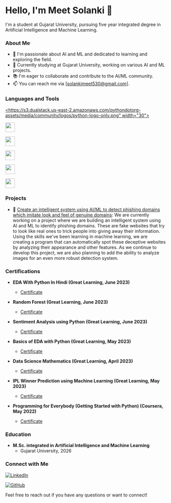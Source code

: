 # Hello, I'm Meet Solanki 👋

I'm a student at Gujarat University, pursuing five year integrated degree in Artificial Intelligence and Machine Learning.

### About Me

- 🌱 I'm passionate about AI and ML and dedicated to learning and exploring the field.
- 💼 Currently studying at Gujarat University, working on various AI and ML projects.
- 📚 I'm eager to collaborate and contribute to the AI/ML community.
- 📫 You can reach me via [solankimeet530@gmail.com].

### Languages and Tools

[<https://s3.dualstack.us-east-2.amazonaws.com/pythondotorg-assets/media/community/logos/python-logo-only.png" width="30">](https://www.python.org/)

[<img src="https://www.gstatic.com/devrel-devsite/prod/v89c3b644dadab0c1b29fcdfaa83db3f3db74c1887a83ba5a78318ee59aec3871/tensorflow/images/lockup.svg" width="30">](https://www.tensorflow.org/)

[<img src="https://pytorch.org/assets/images/pytorch-logo.png" width="30">](https://pytorch.org/)

[<img src="https://upload.wikimedia.org/wikipedia/commons/thumb/0/05/Scikit_learn_logo_small.svg/390px-Scikit_learn_logo_small.svg.png" width="30">](https://scikit-learn.org/)

[<img src="https://jupyter.org/assets/homepage/main-logo.svg" width="30">](https://jupyter.org/)

[<img src="https://upload.wikimedia.org/wikipedia/commons/8/87/Sql_data_base_with_logo.png" width="30">](https://www.mysql.com/)


### Projects

- 🚀 [Create an intelligent system using AI/ML to detect phishing domains which imitate look and feel of genuine domains](https://github.com/MeetSolanki530/Phishing-Threat-Defenders): We are currently working on a project where we are building an intelligent system using AI and ML to identify phishing domains. These are fake websites that try to look like real ones to trick people into giving away their information. Using the skills we've been learning in machine learning, we are creating a program that can automatically spot these deceptive websites by analyzing their appearance and other features. As we continue to develop this project, we are also planning to add the ability to analyze images for an even more robust detection system.


### Certifications

- **EDA With Python In Hindi (Great Learning, June 2023)**
  - [Certificate](https://verify.mygreatlearning.com/verify/ZUXSVHOH)


- **Random Forest (Great Learning, June 2023)**
  - [Certificate](https://verify.mygreatlearning.com/verify/IKSWQYOO)


- **Sentiment Analysis using Python (Great Learning, June 2023)**
  - [Certificate](https://verify.mygreatlearning.com/verify/MJDTQRUG)


- **Basics of EDA with Python (Great Learning, May 2023)**
  - [Certificate](https://verify.mygreatlearning.com/verify/DABJVQWK)
 

- **Data Science Mathematics (Great Learning, April 2023)**
  - [Certificate](https://verify.mygreatlearning.com/verify/PADXOQTE)


- **IPL Winner Prediction using Machine Learning (Great Learning, May 2023)**
  - [Certificate](https://verify.mygreatlearning.com/verify/LFSNJUOS)
 

- **Programming for Everybody (Getting Started with Python) (Coursera, May 2022)**
  - [Certificate](https://www.coursera.org/account/accomplishments/verify/7VK9E6NZH3TX)
  



### Education

- **M.Sc. integrated in Artificial Intelligence and Machine Learning**
  - Gujarat University, 2026


### Connect with Me

[![LinkedIn](https://img.shields.io/badge/LinkedIn-Connect%20with%20Me-blue)](https://www.linkedin.com/in/meet-solanki-b96a78230/)

[![GitHub](https://img.shields.io/badge/GitHub-Check%20Out%20My%20Projects-brightgreen)](https://github.com/MeetSolanki530/)

Feel free to reach out if you have any questions or want to connect!


